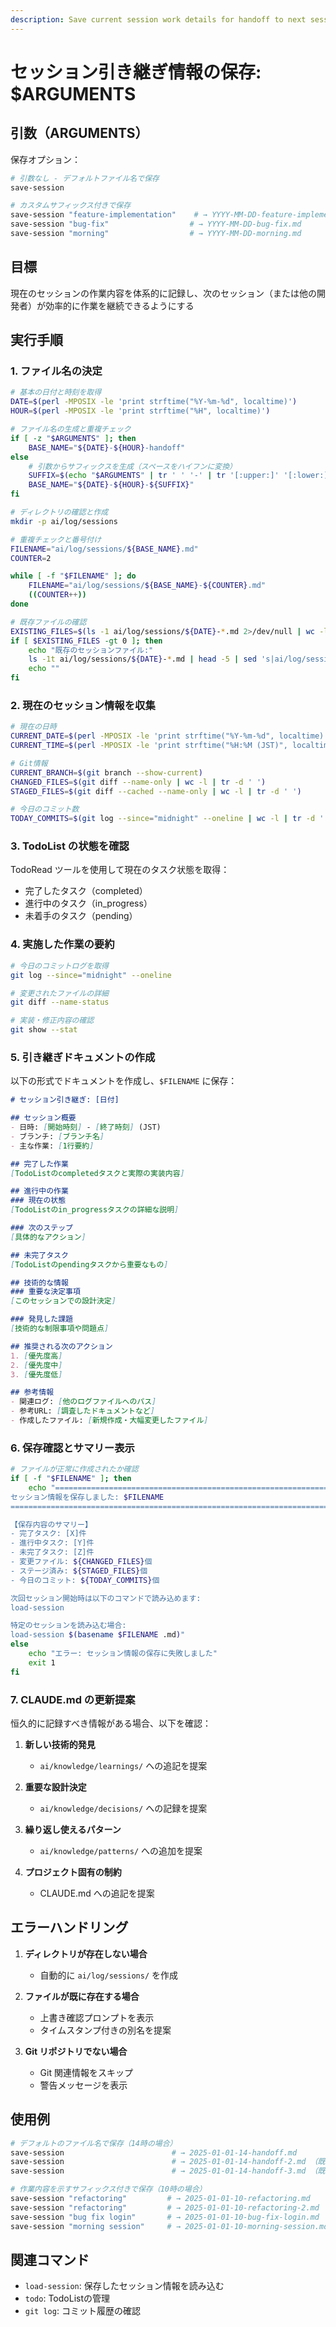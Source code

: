 ```yaml
---
description: Save current session work details for handoff to next session or other developers
---
```


# セッション引き継ぎ情報の保存: $ARGUMENTS

## 引数（ARGUMENTS）

保存オプション：

```bash
# 引数なし - デフォルトファイル名で保存
save-session

# カスタムサフィックス付きで保存
save-session "feature-implementation"    # → YYYY-MM-DD-feature-implementation.md
save-session "bug-fix"                  # → YYYY-MM-DD-bug-fix.md
save-session "morning"                  # → YYYY-MM-DD-morning.md
```

## 目標

現在のセッションの作業内容を体系的に記録し、次のセッション（または他の開発者）が効率的に作業を継続できるようにする

## 実行手順

### 1. ファイル名の決定

```bash
# 基本の日付と時刻を取得
DATE=$(perl -MPOSIX -le 'print strftime("%Y-%m-%d", localtime)')
HOUR=$(perl -MPOSIX -le 'print strftime("%H", localtime)')

# ファイル名の生成と重複チェック
if [ -z "$ARGUMENTS" ]; then
    BASE_NAME="${DATE}-${HOUR}-handoff"
else
    # 引数からサフィックスを生成（スペースをハイフンに変換）
    SUFFIX=$(echo "$ARGUMENTS" | tr ' ' '-' | tr '[:upper:]' '[:lower:]')
    BASE_NAME="${DATE}-${HOUR}-${SUFFIX}"
fi

# ディレクトリの確認と作成
mkdir -p ai/log/sessions

# 重複チェックと番号付け
FILENAME="ai/log/sessions/${BASE_NAME}.md"
COUNTER=2

while [ -f "$FILENAME" ]; do
    FILENAME="ai/log/sessions/${BASE_NAME}-${COUNTER}.md"
    ((COUNTER++))
done

# 既存ファイルの確認
EXISTING_FILES=$(ls -1 ai/log/sessions/${DATE}-*.md 2>/dev/null | wc -l)
if [ $EXISTING_FILES -gt 0 ]; then
    echo "既存のセッションファイル:"
    ls -1t ai/log/sessions/${DATE}-*.md | head -5 | sed 's|ai/log/sessions/||'
    echo ""
fi
```

### 2. 現在のセッション情報を収集

```bash
# 現在の日時
CURRENT_DATE=$(perl -MPOSIX -le 'print strftime("%Y-%m-%d", localtime)')
CURRENT_TIME=$(perl -MPOSIX -le 'print strftime("%H:%M (JST)", localtime)')

# Git情報
CURRENT_BRANCH=$(git branch --show-current)
CHANGED_FILES=$(git diff --name-only | wc -l | tr -d ' ')
STAGED_FILES=$(git diff --cached --name-only | wc -l | tr -d ' ')

# 今日のコミット数
TODAY_COMMITS=$(git log --since="midnight" --oneline | wc -l | tr -d ' ')
```

### 3. TodoList の状態を確認

TodoRead ツールを使用して現在のタスク状態を取得：
- 完了したタスク（completed）
- 進行中のタスク（in_progress）
- 未着手のタスク（pending）

### 4. 実施した作業の要約

```bash
# 今日のコミットログを取得
git log --since="midnight" --oneline

# 変更されたファイルの詳細
git diff --name-status

# 実装・修正内容の確認
git show --stat
```

### 5. 引き継ぎドキュメントの作成

以下の形式でドキュメントを作成し、`$FILENAME` に保存：

```markdown
# セッション引き継ぎ: [日付]

## セッション概要
- 日時: [開始時刻] - [終了時刻] (JST)
- ブランチ: [ブランチ名]
- 主な作業: [1行要約]

## 完了した作業
[TodoListのcompletedタスクと実際の実装内容]

## 進行中の作業
### 現在の状態
[TodoListのin_progressタスクの詳細な説明]

### 次のステップ
[具体的なアクション]

## 未完了タスク
[TodoListのpendingタスクから重要なもの]

## 技術的な情報
### 重要な決定事項
[このセッションでの設計決定]

### 発見した課題
[技術的な制限事項や問題点]

## 推奨される次のアクション
1. [優先度高]
2. [優先度中]
3. [優先度低]

## 参考情報
- 関連ログ: [他のログファイルへのパス]
- 参考URL: [調査したドキュメントなど]
- 作成したファイル: [新規作成・大幅変更したファイル]
```

### 6. 保存確認とサマリー表示

```bash
# ファイルが正常に作成されたか確認
if [ -f "$FILENAME" ]; then
    echo "================================================================================
セッション情報を保存しました: $FILENAME
================================================================================

【保存内容のサマリー】
- 完了タスク: [X]件
- 進行中タスク: [Y]件
- 未完了タスク: [Z]件
- 変更ファイル: ${CHANGED_FILES}個
- ステージ済み: ${STAGED_FILES}個
- 今日のコミット: ${TODAY_COMMITS}個

次回セッション開始時は以下のコマンドで読み込めます:
load-session

特定のセッションを読み込む場合:
load-session $(basename $FILENAME .md)"
else
    echo "エラー: セッション情報の保存に失敗しました"
    exit 1
fi
```

### 7. CLAUDE.md の更新提案

恒久的に記録すべき情報がある場合、以下を確認：

1. **新しい技術的発見**
   - `ai/knowledge/learnings/` への追記を提案

2. **重要な設計決定**
   - `ai/knowledge/decisions/` への記録を提案

3. **繰り返し使えるパターン**
   - `ai/knowledge/patterns/` への追加を提案

4. **プロジェクト固有の制約**
   - CLAUDE.md への追記を提案

## エラーハンドリング

1. **ディレクトリが存在しない場合**
   - 自動的に `ai/log/sessions/` を作成

2. **ファイルが既に存在する場合**
   - 上書き確認プロンプトを表示
   - タイムスタンプ付きの別名を提案

3. **Git リポジトリでない場合**
   - Git 関連情報をスキップ
   - 警告メッセージを表示

## 使用例

```bash
# デフォルトのファイル名で保存（14時の場合）
save-session                        # → 2025-01-01-14-handoff.md
save-session                        # → 2025-01-01-14-handoff-2.md （既存の場合）
save-session                        # → 2025-01-01-14-handoff-3.md （既存の場合）

# 作業内容を示すサフィックス付きで保存（10時の場合）
save-session "refactoring"         # → 2025-01-01-10-refactoring.md
save-session "refactoring"         # → 2025-01-01-10-refactoring-2.md （既存の場合）
save-session "bug fix login"       # → 2025-01-01-10-bug-fix-login.md
save-session "morning session"     # → 2025-01-01-10-morning-session.md
```

## 関連コマンド

- `load-session`: 保存したセッション情報を読み込む
- `todo`: TodoListの管理
- `git log`: コミット履歴の確認
